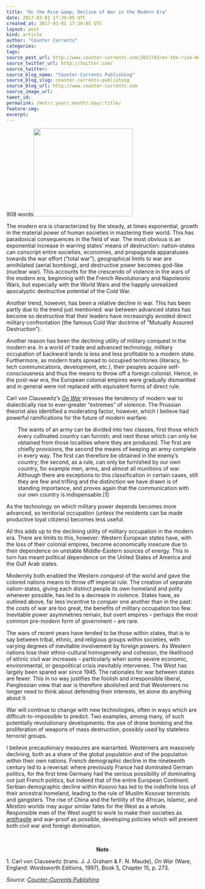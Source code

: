 ```yaml
---
title: "On the Rise &amp; Decline of War in the Modern Era"
date: 2017-03-01 17:39:05 UTC
created_at: 2017-03-01 17:39:05 UTC
layout: post
kind: article
author: "Counter Currents"
categories: 
tags: 
source_post_url: http://www.counter-currents.com/2017/03/on-the-rise-decline-of-war/
source_twitter_url: http://twitter.com/
source_twitter: 
source_blog_name: "Counter-Currents Publishing"
source_blog_slug: counter-currents-publishing
source_blog_url: http://www.counter-currents.com
source_image_url: 
tweet_id:
permalink: /mntr/:year/:month/:day/:title/
feature-img: 
excerpt:
---
```

<p>908 words<a href="http://www.counter-currents.com/wp-content/uploads/2017/03/3-1-17-1.jpg"><img class="size-medium wp-image-69647 alignright" src="http://www.counter-currents.com/wp-content/uploads/2017/03/3-1-17-1-260x230.jpg" alt="" width="260" height="230"></a></p>
<p>The modern era is characterized by the steady, at times exponential, growth in the material power of human societies in mastering their world. This has paradoxical consequences in the field of war. The most obvious is an exponential increase in warring states’ means of destruction:<span id="more-69642"></span> nation-states can conscript entire societies, economies, and propaganda apparatuses towards the war effort (“total war”), geographical limits to war are annihilated (aerial bombing), and destructive power becomes god-like (nuclear war). This accounts for the crescendo of violence in the wars of the modern era, beginning with the French Revolutionary and Napoleonic Wars, but especially with the World Wars and the happily unrealized apocalyptic destructive potential of the Cold War.</p>
<p>Another trend, however, has been a relative decline in war. This has been partly due to the trend just mentioned: war between advanced states has become so destructive that their leaders have increasingly avoided direct military confrontation (the famous Cold War doctrine of “Mutually Assured Destruction”).</p>
<p>Another reason has been the declining utility of military conquest in the modern era. In a world of trade and advanced technology, military occupation of backward lands is less and less profitable to a modern state. Furthermore, as modern traits spread to occupied territories (literacy, hi-tech communications, development, etc.), their peoples acquire self-consciousness and thus the means to throw off a foreign colonist. Hence, in the post-war era, the European colonial empires were gradually dismantled and in general were not replaced with equivalent forms of direct rule.</p>
<p>Carl von Clausewitz’s <a href="http://amzn.to/2lyUqnL"><em>On War</em></a> stresses the tendency of modern war to dialectically rise to ever-greater “extremes” of violence. The Prussian theorist also identified a moderating factor, however, which I believe had powerful ramifications for the future of modern warfare:</p>
<p style="padding-left: 30px;">The wants of an army can be divided into two classes, first those which every cultivated country can furnish; and next those which can only be obtained from those localities where they are produced. The first are chiefly provisions, the second the means of keeping an army complete in every way. The first can therefore be obtained in the enemy’s country; the second, as a rule, can only be furnished by our own country, for example men, arms, and almost all munitions of war. Although there are exceptions to this classification in certain cases, still they are few and trifling and the distinction we have drawn is of standing importance, and proves again that the communication with our own country is indispensable.[1]</p>
<p>As the technology on which military power depends becomes more advanced, so territorial occupation (unless the residents can be made productive loyal citizens) becomes less useful.</p>
<p>All this adds up to the declining utility of military occupation in the modern era. There are limits to this, however: Western European states have, with the loss of their colonial empires, become economically insecure due to their dependence on unstable Middle-Eastern sources of energy. This in turn has meant political dependence on the United States of America and the Gulf Arab states.</p>
<p>Modernity both enabled the Western conquest of the world and gave the colored nations means to throw off imperial rule. The creation of separate nation-states, giving each distinct people its own homeland and polity wherever possible, has led to a decrease in violence. States have, as outlined above, far less incentive to conquer one another than in the past: the costs of war are too great, the benefits of military occupation too few. Inevitable power asymmetries remain, but overt empires – perhaps the most common pre-modern form of government – are rare.</p>
<p>The wars of recent years have tended to be those within states, that is to say between tribal, ethnic, and religious groups within societies, with varying degrees of inevitable involvement by foreign powers. As Western nations lose their ethno-cultural homogeneity and cohesion, the likelihood of ethnic civil war increases – particularly when some severe economic, environmental, or geopolitical crisis inevitably intervenes. The West has largely been spared war since 1945. The rationales for war between states are fewer. This in no way justifies the foolish and irresponsible liberal, Panglossian view that war is therefore abolished and that Westerners no longer need to think about defending their interests, let alone do anything about it.</p>
<p>War will continue to change with new technologies, often in ways which are difficult-to-impossible to predict. Two examples, among many, of such potentially revolutionary developments: the use of drone bombing and the proliferation of weapons of mass destruction, possibly used by stateless terrorist groups.</p>
<p>I believe precautionary measures are warranted. Westerners are massively declining, both as a share of the global population and of the population within their own nations. French demographic decline in the nineteenth century led to a reversal: where previously France had dominated German politics, for the first time Germany had the serious possibility of dominating not just French politics, but indeed that of the entire European Continent. Serbian demographic decline within Kosovo has led to the indefinite loss of their ancestral homeland, leading to the rule of Muslim Kosovar terrorists and gangsters. The rise of China and the fertility of the African, Islamic, and <em>Mestizo</em> worlds may augur similar fates for the West as a whole. Responsible men of the West ought to work to make their societies as <a href="https://en.wikipedia.org/wiki/Antifragile">antifragile</a> and war-proof as possible, developing policies which will prevent both civil war and foreign domination.</p>
<p> </p>
<p style="text-align: center;"><strong>Note</strong></p>
<p>1. Carl von Clausewitz (trans. J. J. Graham &amp; F. N. Maude), <em>On War</em> (Ware, England: Wordsworth Editions, 1997), Book 5, Chapter 15, p. 273.</p><div class="">
    <i>Source: <a href="http://www.counter-currents.com">Counter-Currents Publishing</a></i>
</div>
